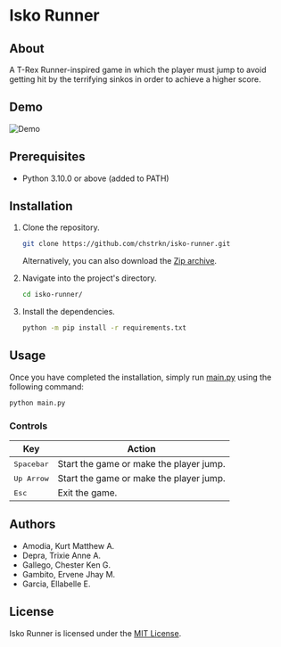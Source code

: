 # Isko Runner

## About

A T-Rex Runner-inspired game in which the player must jump to avoid getting hit by the terrifying sinkos in order to achieve a higher score.

## Demo

![Demo](demo/demo.gif)

## Prerequisites

- Python 3.10.0 or above (added to PATH)

## Installation

1. Clone the repository.

   ```sh
   git clone https://github.com/chstrkn/isko-runner.git
   ```

   Alternatively, you can also download the [Zip archive](https://github.com/chstrkn/isko-runner/archive/refs/heads/main.zip).

2. Navigate into the project's directory.

   ```sh
   cd isko-runner/
   ```

3. Install the dependencies.

   ```sh
   python -m pip install -r requirements.txt
   ```

## Usage

Once you have completed the installation, simply run [main.py](main.py) using the following command:

```sh
python main.py
```

### Controls

| Key                 | Action                                  |
| ------------------- | --------------------------------------- |
| <kbd>Spacebar</kbd> | Start the game or make the player jump. |
| <kbd>Up Arrow</kbd> | Start the game or make the player jump. |
| <kbd>Esc</kbd>      | Exit the game.                          |

## Authors

- Amodia, Kurt Matthew A.
- Depra, Trixie Anne A.
- Gallego, Chester Ken G.
- Gambito, Ervene Jhay M.
- Garcia, Ellabelle E.

## License

Isko Runner is licensed under the [MIT License](LICENSE).
